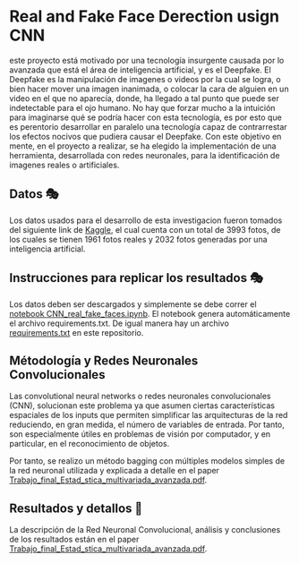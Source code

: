 # Real and Fake Face Derection usign CNN

este proyecto está motivado por una tecnología insurgente causada por lo avanzada que está el área de inteligencia artificial, y es el Deepfake. El Deepfake es la manipulación de imagenes o videos por la cual se logra, o bien hacer mover una imagen inanimada, o colocar la cara de alguien en un video en el que no aparecía, donde, ha llegado a tal punto que puede ser indetectable para el ojo humano. No hay que forzar mucho a la intuición para imaginarse qué se podría hacer con esta tecnología, es por esto que es perentorio desarrollar en paralelo una tecnología capaz de contrarrestar los efectos nocivos que pudiera causar el Deepfake. Con este objetivo en mente, en el proyecto a realizar, se ha elegido la implementación de una herramienta, desarrollada con redes neuronales, para la identificación de imagenes reales o artificiales.

## Datos 🎭
Los datos usados para el desarrollo de esta investigacion fueron tomados del siguiente link de [Kaggle](https://www.kaggle.com/datasets/ciplab/real-and-fake-face-detection), el cual cuenta con un total de 3993 fotos, de los cuales se tienen 1961 fotos reales y 2032 fotos generadas por una inteligencia artificial.

## Instrucciones para replicar los resultados 🎭
Los datos deben ser descargados y simplemente se debe correr el [notebook CNN_real_fake_faces.ipynb](https://github.com/jhenaoa4/Real-and-Fake-Face-Derection-usign-CNN/blob/main/CNN_real_fake_faces.ipynb). El notebook genera automáticamente el archivo requirements.txt. De igual manera hay un archivo [requirements.txt](https://github.com/jhenaoa4/Real-and-Fake-Face-Derection-usign-CNN/blob/main/requirements.txt) en este repositorio.

## Métodología y Redes Neuronales Convolucionales
Las convolutional neural networks o redes neuronales convolucionales (CNN), solucionan este problema ya que asumen ciertas características espaciales de los inputs que
permiten simplificar las arquitecturas de la red reduciendo, en gran medida, el número de variables de entrada. Por tanto, son especialmente útiles en problemas de visión por computador, y en particular, en el reconocimiento de objetos.

Por tanto, se realizo un método bagging con múltiples modelos simples de la red neuronal utilizada y explicada a detalle en el paper [Trabajo_final_Estad_stica_multivariada_avanzada.pdf](https://github.com/jhenaoa4/Real-and-Fake-Face-Derection-usign-CNN/blob/main/Trabajo_final_Estad_stica_multivariada_avanzada.pdf).


## Resultados y detallos 🥇
La descripción de la Red Neuronal Convolucional, análisis y conclusiones de los resultados están en el paper [Trabajo_final_Estad_stica_multivariada_avanzada.pdf](https://github.com/jhenaoa4/Real-and-Fake-Face-Derection-usign-CNN/blob/main/Trabajo_final_Estad_stica_multivariada_avanzada.pdf).
